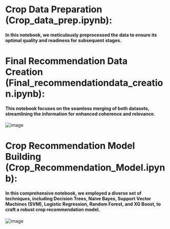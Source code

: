 # Crop Data Preparation (Crop_data_prep.ipynb):
#### In this notebook, we meticulously preprocessed the data to ensure its optimal quality and readiness for subsequent stages.

# Final Recommendation Data Creation (Final_recommendationdata_creation.ipynb):
#### This notebook focuses on the seamless merging of both datasets, streamlining the information for enhanced coherence and relevance.
![image](https://github.com/Dhruvnet/Crop-Recommendation/assets/123584784/c722778b-3c96-4952-8d7f-a267957d991c)

# Crop Recommendation Model Building (Crop_Recommendation_Model.ipynb):
#### In this comprehensive notebook, we employed a diverse set of techniques, including Decision Trees, Naive Bayes, Support Vector Machines (SVM), Logistic Regression, Random Forest, and XG Boost, to craft a robust crop recommendation model.
![image](https://github.com/Dhruvnet/Crop-Recommendation/assets/123584784/547a3ac1-738f-43f1-84d6-61cd61636454)
